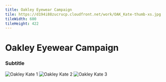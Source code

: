 ```yaml
---
title: Oakley Eyewear Campaign
tile: https://d194i88zucrucp.cloudfront.net/work/OAK_Kate-thumb-xs.jpg
tileWidth: 600
tileHeight: 422
---
```


# Oakley Eyewear Campaign
### Subtitle
![Oakley Kate 1](https://d194i88zucrucp.cloudfront.net/work/OAK_Kate1-lg.jpg)
![Oakley Kate 2](https://d194i88zucrucp.cloudfront.net/work/OAK_Kate2-lg.jpg)
![Oakley Kate 3](https://d194i88zucrucp.cloudfront.net/work/OAK_Kate3-lg.jpg)
